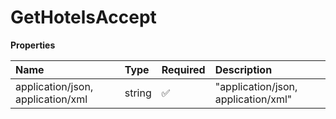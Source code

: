# GetHotelsAccept

**Properties**

| Name                              | Type   | Required | Description                         |
| :-------------------------------- | :----- | :------- | :---------------------------------- |
| application/json, application/xml | string | ✅       | "application/json, application/xml" |
